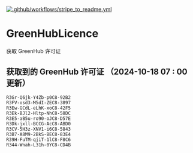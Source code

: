 [![.github/workflows/stripe_to_readme.yml](https://github.com/zjx-kimi/GreenHubLicence/actions/workflows/stripe_to_readme.yml/badge.svg)](https://github.com/zjx-kimi/GreenHubLicence/actions/workflows/stripe_to_readme.yml)
# GreenHubLicence
获取 GreenHub 许可证
## 获取到的 GreenHub 许可证 （2024-10-18 07 : 00 更新）
```
R3Gr-Q6jk-Y4Zb-p0C8-92B2
R3FV-osd3-M5dI-ZEC8-3897
R3Ew-GCdL-eLhK-xoC8-42F5
R3Ek-BJl2-Hltp-NhC8-58DC
R3E5-aB5u-ro90-oJC8-D57E
R3Dk-jxll-BCCG-AcC8-ABD0
R3CV-5H3z-XNV1-i6C8-5843
R3B7-A8M9-2BkS-BEC8-83E4
R39H-FuTM-qjiT-1lC8-F8C6
R344-Wnah-L31h-0YC8-CD4B
```
